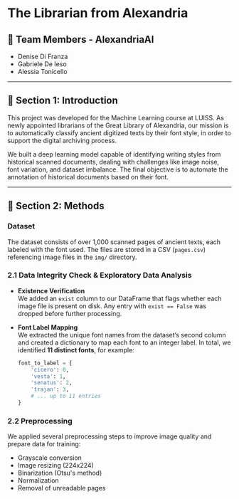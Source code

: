 # The Librarian from Alexandria

## 👥 Team Members - AlexandriaAI
- Denise Di Franza 
- Gabriele De Ieso
- Alessia Tonicello

---

## 🧭 Section 1: Introduction

This project was developed for the Machine Learning course at LUISS. As newly appointed librarians of the Great Library of Alexandria, our mission is to automatically classify ancient digitized texts by their font style, in order to support the digital archiving process. 

We built a deep learning model capable of identifying writing styles from historical scanned documents, dealing with challenges like image noise, font variation, and dataset imbalance. The final objective is to automate the annotation of historical documents based on their font.

---

## 🧪 Section 2: Methods

### Dataset
The dataset consists of over 1,000 scanned pages of ancient texts, each labeled with the font used. The files are stored in a CSV (`pages.csv`) referencing image files in the `img/` directory.

### 2.1 Data Integrity Check & Exploratory Data Analysis
- **Existence Verification**  
  We added an `exist` column to our DataFrame that flags whether each image file is present on disk. Any entry with `exist == False` was dropped before further processing.
  
- **Font Label Mapping**  
  We extracted the unique font names from the dataset’s second column and created a dictionary to map each font to an integer label. In total, we identified **11 distinct fonts**, for example:
  ```python
  font_to_label = {
      'cicero': 0,
      'vesta': 1,
      'senatus': 2,
      'trajan': 3,
      # ... up to 11 entries
  }

### 2.2 Preprocessing
We applied several preprocessing steps to improve image quality and prepare data for training:
- Grayscale conversion
- Image resizing (224x224)
- Binarization (Otsu's method)
- Normalization
- Removal of unreadable pages
